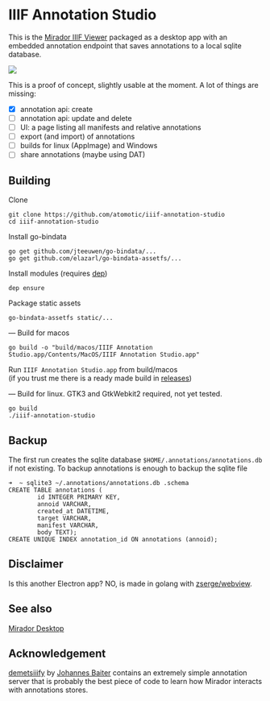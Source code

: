 # IIIF Annotation Studio

This is the [Mirador IIIF Viewer](https://projectmirador.org) packaged as a desktop app with an embedded annotation endpoint that saves annotations to a local sqlite database.

![](https://i.imgur.com/go7TBjh.png)

This is a proof of concept, slightly usable at the moment.
A lot of things are missing:

- [x] annotation api: create
- [ ] annotation api: update and delete
- [ ] UI: a page listing all manifests and relative annotations
- [ ] export (and import) of annotations
- [ ] builds for linux (AppImage) and Windows
- [ ] share annotations (maybe using DAT)

## Building

Clone

    git clone https://github.com/atomotic/iiif-annotation-studio
    cd iiif-annotation-studio

Install go-bindata

    go get github.com/jteeuwen/go-bindata/...
    go get github.com/elazarl/go-bindata-assetfs/...

Install modules (requires [dep](https://github.com/golang/dep))

    dep ensure

Package static assets

    go-bindata-assetfs static/...

— Build for macos

    go build -o "build/macos/IIIF Annotation Studio.app/Contents/MacOS/IIIF Annotation Studio.app"

Run `IIIF Annotation Studio.app` from build/macos  
(if you trust me there is a ready made build in [releases](https://github.com/atomotic/iiif-annotation-studio/releases))

— Build for linux. GTK3 and GtkWebkit2 required, not yet tested.

    go build
    ./iiif-annotation-studio

## Backup

The first run creates the sqlite database `$HOME/.annotations/annotations.db` if not existing. To backup annotations is enough to backup the sqlite file

    ➜  ~ sqlite3 ~/.annotations/annotations.db .schema
    CREATE TABLE annotations (
    		id INTEGER PRIMARY KEY,
    		annoid VARCHAR,
    		created_at DATETIME,
    		target VARCHAR,
    		manifest VARCHAR,
    		body TEXT);
    CREATE UNIQUE INDEX annotation_id ON annotations (annoid);

## Disclaimer

Is this another Electron app? NO, is made in golang with [zserge/webview](https://github.com/zserge/webview).

## See also

[Mirador Desktop](https://github.com/ProjectMirador/mirador-desktop)

## Acknowledgement

[demetsiiify](https://github.com/jbaiter/demetsiiify) by [Johannes Baiter](https://github.com/jbaiter) contains an extremely simple annotation server that is probably the best piece of code to learn how Mirador interacts with annotations stores.
